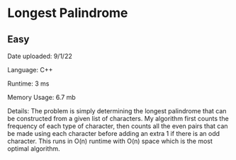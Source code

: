 
# Longest Palindrome

## Easy

Date uploaded: 9/1/22

Language: C++

Runtime: 3 ms

Memory Usage: 6.7 mb

Details: The problem is simply determining the longest palindrome that can be constructed from a given list of characters. My algorithm first counts the frequency of each type of character, then counts all the even pairs that can be made using each character before adding an extra 1 if there is an odd character. This runs in O(n) runtime with O(n) space which is the most optimal algorithm.
